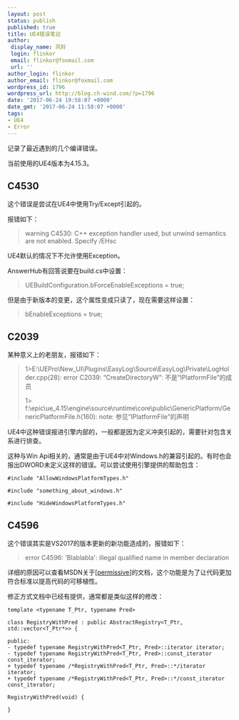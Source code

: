 ```yaml
---
layout: post
status: publish
published: true
title: UE4错误笔记
author:
 display_name: 风铃
 login: flinkor
 email: flinkor@foxmail.com
 url: ''
author_login: flinkor
author_email: flinkor@foxmail.com
wordpress_id: 1796
wordpress_url: http://blog.ch-wind.com/?p=1796
date: '2017-06-24 19:58:07 +0000'
date_gmt: '2017-06-24 11:58:07 +0000'
tags:
- UE4
- Error
---
```

记录了最近遇到的几个编译错误。


当前使用的UE4版本为4.15.3。


## C4530


这个错误是尝试在UE4中使用Try/Except引起的。


报错如下：



> warning C4530: C++ exception handler used, but unwind semantics are not enabled. Specify /EHsc
> 
> 


UE4默认的情况下不允许使用Exception。


AnswerHub有回答说要在build.cs中设置：



> UEBuildConfiguration.bForceEnableExceptions = true;
> 
> 


但是由于新版本的变更，这个属性变成只读了，现在需要这样设置：



> bEnableExceptions = true;
> 
> 


## C2039


某种意义上的老朋友，报错如下：



> 1>E:\UEPro\New_UI\Plugins\EasyLog\Source\EasyLog\Private\LogHolder.cpp(28): error C2039: “CreateDirectoryW”: 不是“IPlatformFile”的成员
> 
> 
> 1> f:\epic\ue_4.15\engine\source\runtime\core\public\GenericPlatform/GenericPlatformFile.h(160): note: 参见“IPlatformFile”的声明
> 
> 


UE4中这种错误报进引擎内部的，一般都是因为定义冲突引起的，需要针对包含关系进行排查。


这种与Win Api相关的，通常是由于UE4中对Windows.h的兼容引起的。有时也会报出DWORD未定义这样的错误。可以尝试使用引擎提供的帮助包含：



```
#include "AllowWindowsPlatformTypes.h"

#include "something_about_windows.h"

#include "HideWindowsPlatformTypes.h"
```

## C4596


这个错误其实是VS2017的版本更新的新功能造成的，报错如下：



> error C4596: 'Blablabla': illegal qualified name in member declaration
> 
> 


详细的原因可以查看MSDN关于[[permissive](https://docs.microsoft.com/en-us/cpp/build/reference/permissive-standards-conformance)]的文档，这个功能是为了让代码更加符合标准以提高代码的可移植性。


修正方式文档中已经有提供，通常都是类似这样的修改：



```
template <typename T_Ptr, typename Pred>

class RegistryWithPred : public AbstractRegistry<T_Ptr, std::vector<T_Ptr*>> {

public:
- typedef typename RegistryWithPred<T_Ptr, Pred>::iterator iterator;
- typedef typename RegistryWithPred<T_Ptr, Pred>::const_iterator const_iterator;
+ typedef typename /*RegistryWithPred<T_Ptr, Pred>::*/iterator iterator;
+ typedef typename /*RegistryWithPred<T_Ptr, Pred>::*/const_iterator const_iterator;

RegistryWithPred(void) {

}
```

